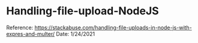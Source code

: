 # Handling-file-upload-NodeJS
Reference: https://stackabuse.com/handling-file-uploads-in-node-js-with-expres-and-multer/
Date: 1/24/2021
